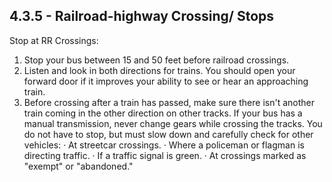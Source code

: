 ## 4.3.5 - Railroad-highway Crossing/ Stops
Stop at RR Crossings:
1. Stop your bus between 15 and 50 feet before railroad crossings.
2. Listen and look in both directions for trains. You should open your forward door if it improves your ability to see or hear an approaching train.
3. Before crossing after a train has passed, make sure there isn't another train coming in the other direction on other tracks.
If your bus has a manual transmission, never change gears while crossing the tracks.
You do not have to stop, but must slow down and carefully check for other vehicles:
· At streetcar crossings.
· Where a policeman or flagman is directing traffic.
· If a traffic signal is green.
· At crossings marked as "exempt" or "abandoned."